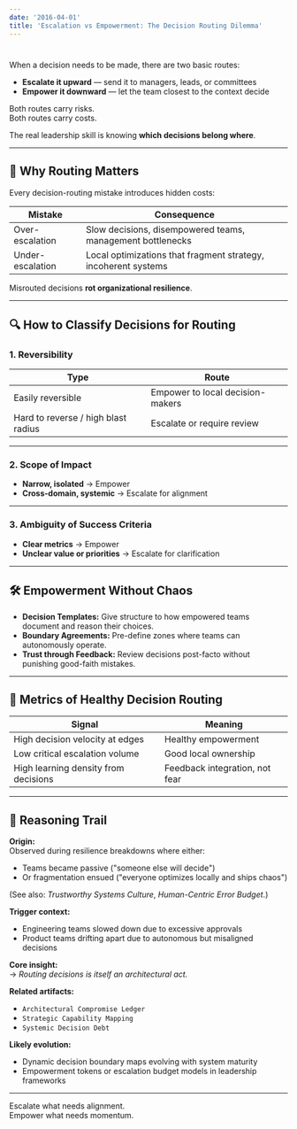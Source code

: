```yaml
---
date: '2016-04-01'
title: 'Escalation vs Empowerment: The Decision Routing Dilemma'
---
```


# 

When a decision needs to be made, there are two basic routes:

- **Escalate it upward** — send it to managers, leads, or committees
- **Empower it downward** — let the team closest to the context decide

Both routes carry risks.  
Both routes carry costs.

The real leadership skill is knowing **which decisions belong where**.

---

## 🧠 Why Routing Matters

Every decision-routing mistake introduces hidden costs:

| Mistake | Consequence |
|---------|-------------|
| Over-escalation | Slow decisions, disempowered teams, management bottlenecks |
| Under-escalation | Local optimizations that fragment strategy, incoherent systems |

Misrouted decisions **rot organizational resilience**.

---

## 🔍 How to Classify Decisions for Routing

### 1. **Reversibility**

| Type | Route |
|------|-------|
| Easily reversible | Empower to local decision-makers |
| Hard to reverse / high blast radius | Escalate or require review |

---

### 2. **Scope of Impact**

- **Narrow, isolated** → Empower
- **Cross-domain, systemic** → Escalate for alignment

---

### 3. **Ambiguity of Success Criteria**

- **Clear metrics** → Empower
- **Unclear value or priorities** → Escalate for clarification

---

## 🛠 Empowerment Without Chaos

- **Decision Templates:** Give structure to how empowered teams document and reason their choices.
- **Boundary Agreements:** Pre-define zones where teams can autonomously operate.
- **Trust through Feedback:** Review decisions post-facto without punishing good-faith mistakes.

---

## 📏 Metrics of Healthy Decision Routing

| Signal | Meaning |
|--------|---------|
| High decision velocity at edges | Healthy empowerment |
| Low critical escalation volume | Good local ownership |
| High learning density from decisions | Feedback integration, not fear |

---

## 🧭 Reasoning Trail

**Origin:**  
Observed during resilience breakdowns where either:
- Teams became passive ("someone else will decide")
- Or fragmentation ensued ("everyone optimizes locally and ships chaos")

(See also: *Trustworthy Systems Culture*, *Human-Centric Error Budget*.)

**Trigger context:**  
- Engineering teams slowed down due to excessive approvals
- Product teams drifting apart due to autonomous but misaligned decisions

**Core insight:**  
→ *Routing decisions is itself an architectural act.*

**Related artifacts:**  
- `Architectural Compromise Ledger`  
- `Strategic Capability Mapping`  
- `Systemic Decision Debt`

**Likely evolution:**  
- Dynamic decision boundary maps evolving with system maturity
- Empowerment tokens or escalation budget models in leadership frameworks

---

Escalate what needs alignment.  
Empower what needs momentum.
